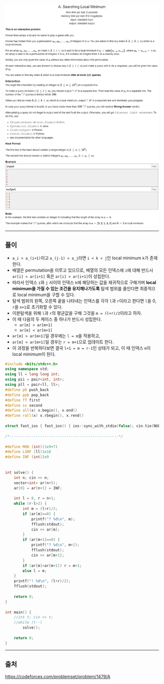 ![이미지](../images/codeforces.com_problemset_problem_1479_A.png)

---
## 풀이
* `a_i > a_(i+1)`이고 `a_(j-1) < a_j`라면 `i < k < j`인 local minimum `k`가 존재한다.
* 배열은 permutation을 이루고 있으므로, 배열의 모든 인덱스에 `i`에 대해 반드시 `ar[i] < ar[i+1]` 혹은 `ar[i] > ar[i+1]`이 성립한다.
* 따라서 인덱스 `i`와 `j` 사이의 인덱스 `k`에 해당하는 값을 재귀적으로 구해가며 **local minimum을 가질 수 있는 조건을 유지해나가도록** 탐색 범위를 줄인다면 최종적으로 local minimum을 구할 수 있다.
* 탐색 범위의 왼쪽, 오른쪽 끝을 나타내는 인덱스를 각각 `l`과 `r`이라고 한다면 `l`을 0, `r`을 `n+1`로 초기화할 수 있다.
* 이분탐색을 위해 `l`과 `r`의 평균값을 구해 그것을 `m = (l+r)/2`이라고 하자.
* 이 때 다음의 두 케이스 중 하나가 반드시 성립한다.
  * `ar[m] > ar[m+1]`
  * `ar[m] < ar[m+1]`
* `ar[m] > ar[m+1]`일 경우에는 `l = m`을 적용하고, 
* `ar[m] < ar[m+1]`일 경우는 `r = m+1`으로 업데이트 한다.
* 이 과정을 반복하다보면 결국 `l+1 = m = r-1`인 상태가 되고, 이 때 인덱스 `m`이 local minimum이 된다.
```cpp
#include <bits/stdc++.h>
using namespace std;
using ll = long long int;
using pii = pair<int, int>;
using pll = pair<ll, ll>;
#define pb push_back
#define ppb pop_back
#define ff first
#define ss second
#define all(x) x.begin(), x.end()
#define rall(x) x.rbegin(), x.rend()
 
struct fast_ios { fast_ios() { ios::sync_with_stdio(false); cin.tie(NULL); } } fast_ios_;
 
/*--------------------------------------------------*/
 
#define MOD (int)(1e9+7)
#define LINF (ll)1e18
#define INF (int)1e9
 
 
int solve() {
	int n; cin >> n;
	vector<int> ar(n+5);
	ar[0] = ar[n+1] = INF;
 
	int l = 0, r = n+1;
	while (r-l>2) {
		int m = (l+r)/2;
		if (ar[m]==0) {
			printf("? %d\n", m);
			fflush(stdout);
			cin >> ar[m];
		}
		if (ar[m+1]==0) {
			printf("? %d\n", m+1);
			fflush(stdout);
			cin >> ar[m+1];
		}
		if (ar[m]<ar[m+1]) r = m+1;
		else l = m;
	}
	printf("! %d\n", (l+r)/2);
	fflush(stdout);
 
	return 0;
}
 
int main() {
	//int t; cin >> t;
	//while (t--)
		solve();
 
	return 0;
}
```

---
## 출처
https://codeforces.com/problemset/problem/1479/A